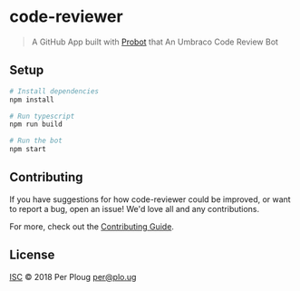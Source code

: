 # code-reviewer

> A GitHub App built with [Probot](https://github.com/probot/probot) that An Umbraco Code Review Bot

## Setup

```sh
# Install dependencies
npm install

# Run typescript
npm run build

# Run the bot
npm start
```

## Contributing

If you have suggestions for how code-reviewer could be improved, or want to report a bug, open an issue! We'd love all and any contributions.

For more, check out the [Contributing Guide](CONTRIBUTING.md).

## License

[ISC](LICENSE) © 2018 Per Ploug <per@plo.ug>
